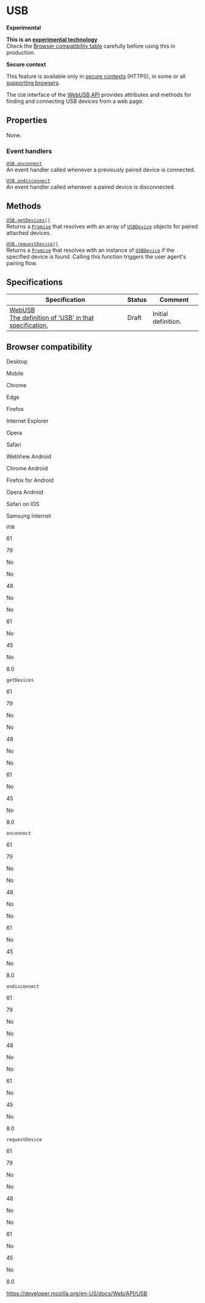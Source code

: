 USB
===

**Experimental**

**This is an [experimental technology](https://developer.mozilla.org/en-US/docs/MDN/Guidelines/Conventions_definitions#experimental)**  
Check the [Browser compatibility table](#browser_compatibility) carefully before using this in production.

**Secure context**

This feature is available only in [secure contexts](https://developer.mozilla.org/en-US/docs/Web/Security/Secure_Contexts) (HTTPS), in some or all [supporting browsers](#browser_compatibility).

The `USB` interface of the [WebUSB API](webusb_api) provides attributes and methods for finding and connecting USB devices from a web page.

Properties
----------

None.

### Event handlers

[`USB.onconnect`](usb/onconnect)  
An event handler called whenever a previously paired device is connected.

[`USB.ondisconnect`](usb/ondisconnect)  
An event handler called whenever a paired device is disconnected.

Methods
-------

[`USB.getDevices()`](usb/getdevices)  
Returns a [`Promise`](https://developer.mozilla.org/en-US/docs/Web/JavaScript/Reference/Global_Objects/Promise) that resolves with an array of [`USBDevice`](usbdevice) objects for paired attached devices.

[`USB.requestDevice()`](usb/requestdevice)  
Returns a [`Promise`](https://developer.mozilla.org/en-US/docs/Web/JavaScript/Reference/Global_Objects/Promise) that resolves with an instance of [`USBDevice`](usbdevice) if the specified device is found. Calling this function triggers the user agent's pairing flow.

Specifications
--------------

<table><thead><tr class="header"><th>Specification</th><th>Status</th><th>Comment</th></tr></thead><tbody><tr class="odd"><td><a href="https://wicg.github.io/webusb/#enumeration">WebUSB<br />
<span class="small">The definition of 'USB' in that specification.</span></a></td><td><span class="spec-draft">Draft</span></td><td>Initial definition.</td></tr></tbody></table>

Browser compatibility
---------------------

Desktop

Mobile

Chrome

Edge

Firefox

Internet Explorer

Opera

Safari

WebView Android

Chrome Android

Firefox for Android

Opera Android

Safari on IOS

Samsung Internet

`USB`

61

79

No

No

48

No

No

61

No

45

No

8.0

`getDevices`

61

79

No

No

48

No

No

61

No

45

No

8.0

`onconnect`

61

79

No

No

48

No

No

61

No

45

No

8.0

`ondisconnect`

61

79

No

No

48

No

No

61

No

45

No

8.0

`requestDevice`

61

79

No

No

48

No

No

61

No

45

No

8.0

<a href="https://developer.mozilla.org/en-US/docs/Web/API/USB" class="_attribution-link">https://developer.mozilla.org/en-US/docs/Web/API/USB</a>
